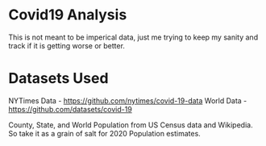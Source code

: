 # Covid19 Analysis
This is not meant to be imperical data, just me trying to keep my sanity and track if it is getting worse or better.

# Datasets Used
NYTimes Data - https://github.com/nytimes/covid-19-data
World Data - https://github.com/datasets/covid-19

County, State, and World Population from US Census data and Wikipedia. So take it as a grain of salt for 2020 Population estimates.